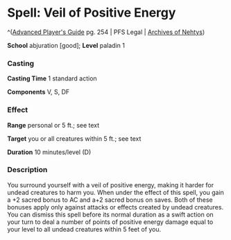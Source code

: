 # Spell: Veil of Positive Energy

^([Advanced Player's Guide][ss-veil-of-positive-energy] pg. 254 | PFS Legal | [Archives of Nehtys][sn-veil-of-positive-energy])

**School** abjuration [good]; **Level** paladin 1

### Casting

**Casting Time** 1 standard action

**Components** V, S, DF

### Effect

**Range** personal or 5 ft.; see text

**Target** you or all creatures within 5 ft.; see text

**Duration** 10 minutes/level (D)

### Description

You surround yourself with a veil of positive energy, making it harder for undead creatures to harm you. When under the effect of this spell, you gain a +2 sacred bonus to AC and a+2 sacred bonus on saves. Both of these bonuses apply only against attacks or effects created by undead creatures. You can dismiss this spell before its normal duration as a swift action on your turn to deal a number of points of positive energy damage equal to your level to all undead creatures within 5 feet of you.

[ss-veil-of-positive-energy]: http://paizo.com/pathfinderRPG/v57
[sn-veil-of-positive-energy]: http://www.archivesofnethys.com/SpellDisplay.aspx?ItemName=Veil%20of%20Positive%20Energy